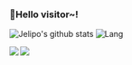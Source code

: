 ### 🎉Hello visitor~!
![Jelipo's github stats](https://github-readme-stats.vercel.app/api?username=jelipo&count_private=true&show_icons=true)
![Lang](https://github-readme-stats.vercel.app/api/top-langs/?username=jelipo&hide=ipynb,html,css)

<a href="https://github.com/jelipo">
  <img align="left" src="https://github-readme-stats.vercel.app/api?username=jelipo&count_private=true&show_icons=true" />
</a>
<a href="https://github.com/jelipo">
  <img align="left" src="https://github-readme-stats.vercel.app/api/top-langs/?username=jelipo&hide=ipynb,html,css" />
</a>
